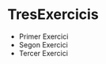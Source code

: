 <h1>TresExercicis</h1>
<ul>
	<li>Primer Exercici</li>	
	<li>Segon Exercici</li>	
	<li>Tercer Exercici</li>


</ul>
